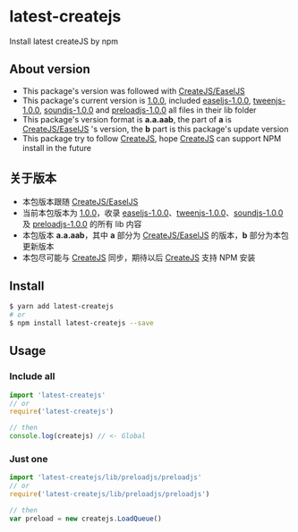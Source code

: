 # latest-createjs
Install latest createJS by npm

## About version

*   This package's version was followed with [CreateJS/EaselJS][1]
*   This package's current version is [1.0.0][2], included [easeljs-1.0.0][3], [tweenjs-1.0.0][4], [soundjs-1.0.0][5] and  [preloadjs-1.0.0][6] all files in their lib folder
*   This package's version format is **a.a.aab**, the part of **a** is [CreateJS/EaselJS][1] 's version, the **b** part is this package's update version
*   This package try to follow [CreateJS][7], hope  [CreateJS][7] can support NPM install in the future

## 关于版本

*   本包版本跟随 [CreateJS/EaselJS][1]
*   当前本包版本为 [1.0.0][2]，收录 [easeljs-1.0.0][3]、[tweenjs-1.0.0][4]、[soundjs-1.0.0][5] 及 [preloadjs-1.0.0][6] 的所有 lib 内容
*   本包版本 **a.a.aab**，其中 **a** 部分为 [CreateJS/EaselJS][1] 的版本，**b** 部分为本包更新版本
*   本包尽可能与 [CreateJS][7] 同步，期待以后 [CreateJS][7] 支持 NPM 安装

## Install
```bash
$ yarn add latest-createjs
# or
$ npm install latest-createjs --save
```

## Usage

### Include all
```js
import 'latest-createjs'
// or
require('latest-createjs')

// then
console.log(createjs) // <- Global
```

### Just one
```js
import 'latest-createjs/lib/preloadjs/preloadjs'
// or
require('latest-createjs/lib/preloadjs/preloadjs')

// then
var preload = new createjs.LoadQueue()
```

[1]: https://github.com/CreateJS/EaselJS
[2]: https://github.com/MIKUScallion/latest-createjs/tree/1.0.0
[3]: https://github.com/CreateJS/EaselJS/tree/1.0.0
[4]: https://github.com/CreateJS/TweenJS/tree/1.0.0
[5]: https://github.com/CreateJS/SoundJS/tree/1.0.0
[6]: https://github.com/CreateJS/PreloadJS/tree/1.0.0
[7]: https://github.com/CreateJS
